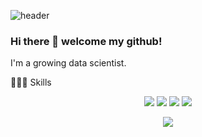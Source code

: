 ![header](https://capsule-render.vercel.app/api?type=waving&color=auto&height=200&section=footer&text=eugene's%20github&fontSize=100)

### Hi there 👋 welcome my github!
I'm a growing data scientist.


👩🏻‍💻 Skills
<div align=center> 
<img src="https://img.shields.io/badge/python-3776AB?style=for-the-badge&logo=python&logoColor=white"> 
<img src="https://img.shields.io/badge/R-276DC3?style=for-the-badge&logo=R&logoColor=white">
<img src="https://img.shields.io/badge/Tableau-E97627?style=for-the-badge&logo=Tableau&logoColor=white">
<img src="https://img.shields.io/badge/Figma-F24E1E?style=for-the-badge&logo=Figma&logoColor=white">

<img src="https://github-readme-stats.vercel.app/api/top-langs/?username=eug2n2&layout=compact"><br><br>
